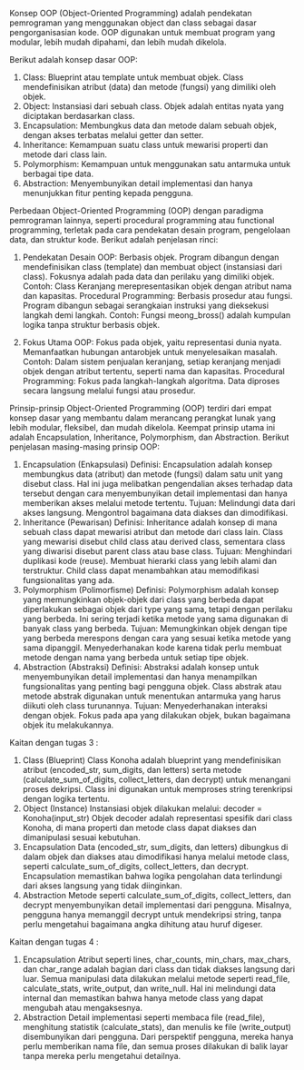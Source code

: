 Konsep OOP (Object-Oriented Programming) adalah pendekatan pemrograman yang menggunakan object dan class sebagai dasar pengorganisasian kode. OOP digunakan untuk membuat program yang modular, lebih mudah dipahami, dan lebih mudah dikelola.

Berikut adalah konsep dasar OOP:

1. Class: Blueprint atau template untuk membuat objek. Class mendefinisikan atribut (data) dan metode (fungsi) yang dimiliki oleh objek.
2. Object: Instansiasi dari sebuah class. Objek adalah entitas nyata yang diciptakan berdasarkan class.
3. Encapsulation: Membungkus data dan metode dalam sebuah objek, dengan akses terbatas melalui getter dan setter.
4. Inheritance: Kemampuan suatu class untuk mewarisi properti dan metode dari class lain.
5. Polymorphism: Kemampuan untuk menggunakan satu antarmuka untuk berbagai tipe data.
6. Abstraction: Menyembunyikan detail implementasi dan hanya menunjukkan fitur penting kepada pengguna.


Perbedaan Object-Oriented Programming (OOP) dengan paradigma pemrograman lainnya, seperti procedural programming atau functional programming, terletak pada cara pendekatan desain program, pengelolaan data, dan struktur kode. Berikut adalah penjelasan rinci:

1. Pendekatan Desain
OOP: Berbasis objek. Program dibangun dengan mendefinisikan class (template) dan membuat object (instansiasi dari class). Fokusnya adalah pada data dan perilaku yang dimiliki objek.
Contoh: Class Keranjang merepresentasikan objek dengan atribut nama dan kapasitas.
Procedural Programming: Berbasis prosedur atau fungsi. Program dibangun sebagai serangkaian instruksi yang dieksekusi langkah demi langkah.
Contoh: Fungsi meong_bross() adalah kumpulan logika tanpa struktur berbasis objek.

2. Fokus Utama
OOP:
Fokus pada objek, yaitu representasi dunia nyata.
Memanfaatkan hubungan antarobjek untuk menyelesaikan masalah.
Contoh: Dalam sistem penjualan keranjang, setiap keranjang menjadi objek dengan atribut tertentu, seperti nama dan kapasitas.
Procedural Programming:
Fokus pada langkah-langkah algoritma.
Data diproses secara langsung melalui fungsi atau prosedur.


Prinsip-prinsip Object-Oriented Programming (OOP) terdiri dari empat konsep dasar yang membantu dalam merancang perangkat lunak yang lebih modular, fleksibel, dan mudah dikelola. Keempat prinsip utama ini adalah Encapsulation, Inheritance, Polymorphism, dan Abstraction. Berikut penjelasan masing-masing prinsip OOP:

1. Encapsulation (Enkapsulasi)
Definisi: Encapsulation adalah konsep membungkus data (atribut) dan metode (fungsi) dalam satu unit yang disebut class. Hal ini juga melibatkan pengendalian akses terhadap data tersebut dengan cara menyembunyikan detail implementasi dan hanya memberikan akses melalui metode tertentu.
Tujuan:
Melindungi data dari akses langsung.
Mengontrol bagaimana data diakses dan dimodifikasi.
2. Inheritance (Pewarisan)
Definisi: Inheritance adalah konsep di mana sebuah class dapat mewarisi atribut dan metode dari class lain. Class yang mewarisi disebut child class atau derived class, sementara class yang diwarisi disebut parent class atau base class.
Tujuan:
Menghindari duplikasi kode (reuse).
Membuat hierarki class yang lebih alami dan terstruktur.
Child class dapat menambahkan atau memodifikasi fungsionalitas yang ada.
3. Polymorphism (Polimorfisme)
Definisi: Polymorphism adalah konsep yang memungkinkan objek-objek dari class yang berbeda dapat diperlakukan sebagai objek dari type yang sama, tetapi dengan perilaku yang berbeda. Ini sering terjadi ketika metode yang sama digunakan di banyak class yang berbeda.
Tujuan:
Memungkinkan objek dengan tipe yang berbeda merespons dengan cara yang sesuai ketika metode yang sama dipanggil.
Menyederhanakan kode karena tidak perlu membuat metode dengan nama yang berbeda untuk setiap tipe objek.
4. Abstraction (Abstraksi)
Definisi: Abstraksi adalah konsep untuk menyembunyikan detail implementasi dan hanya menampilkan fungsionalitas yang penting bagi pengguna objek. Class abstrak atau metode abstrak digunakan untuk menentukan antarmuka yang harus diikuti oleh class turunannya.
Tujuan:
Menyederhanakan interaksi dengan objek.
Fokus pada apa yang dilakukan objek, bukan bagaimana objek itu melakukannya.


Kaitan dengan tugas 3 :

1. Class (Blueprint)
Class Konoha adalah blueprint yang mendefinisikan atribut (encoded_str, sum_digits, dan letters) serta metode (calculate_sum_of_digits, collect_letters, dan decrypt) untuk menangani proses dekripsi.
Class ini digunakan untuk memproses string terenkripsi dengan logika tertentu.
2. Object (Instance)
Instansiasi objek dilakukan melalui:
decoder = Konoha(input_str)
Objek decoder adalah representasi spesifik dari class Konoha, di mana properti dan metode class dapat diakses dan dimanipulasi sesuai kebutuhan.
3. Encapsulation
Data (encoded_str, sum_digits, dan letters) dibungkus di dalam objek dan diakses atau dimodifikasi hanya melalui metode class, seperti calculate_sum_of_digits, collect_letters, dan decrypt.
Encapsulation memastikan bahwa logika pengolahan data terlindungi dari akses langsung yang tidak diinginkan.
4. Abstraction
Metode seperti calculate_sum_of_digits, collect_letters, dan decrypt menyembunyikan detail implementasi dari pengguna.
Misalnya, pengguna hanya memanggil decrypt untuk mendekripsi string, tanpa perlu mengetahui bagaimana angka dihitung atau huruf digeser.


Kaitan dengan tugas 4 :

1. Encapsulation
Atribut seperti lines, char_counts, min_chars, max_chars, dan char_range adalah bagian dari class dan tidak diakses langsung dari luar.
Semua manipulasi data dilakukan melalui metode seperti read_file, calculate_stats, write_output, dan write_null. Hal ini melindungi data internal dan memastikan bahwa hanya metode class yang dapat mengubah atau mengaksesnya.
2. Abstraction
Detail implementasi seperti membaca file (read_file), menghitung statistik (calculate_stats), dan menulis ke file (write_output) disembunyikan dari pengguna.
Dari perspektif pengguna, mereka hanya perlu memberikan nama file, dan semua proses dilakukan di balik layar tanpa mereka perlu mengetahui detailnya.


